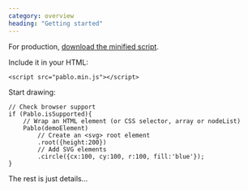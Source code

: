 ```yaml
---
category: overview
heading: "Getting started"
---
```


For production, <a href="https://github.com/downloads/dharmafly/pablo/pablo.min.js" target="_blank">download the minified script</a>.

Include it in your HTML:

	<script src="pablo.min.js"></script>

Start drawing:

	// Check browser support
	if (Pablo.isSupported){
		// Wrap an HTML element (or CSS selector, array or nodeList)
		Pablo(demoElement)
			// Create an <svg> root element
			.root({height:200})
			// Add SVG elements
			.circle({cx:100, cy:100, r:100, fill:'blue'});
	}

The rest is just details...